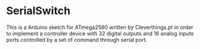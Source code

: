 # SerialSwitch
This is a Arduino sketch for ATmega2560 written by Cleverthings.pt in order to implement a controller device with 32 digital outputs and 16 analog inputs ports controlled by a set of command through serial port.
